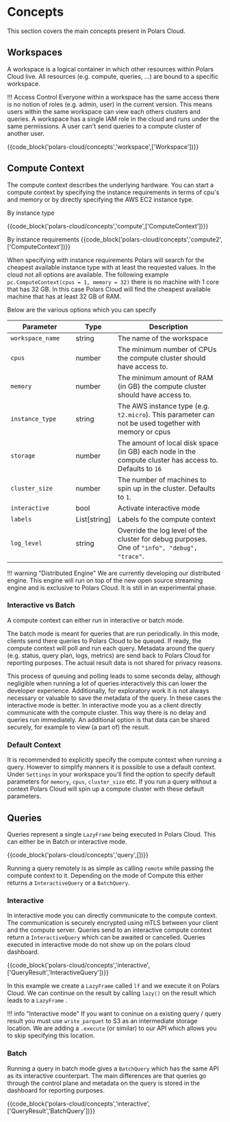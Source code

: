 # Concepts

This section covers the main concepts present in Polars Cloud.

## Workspaces

A workspace is a logical container in which other resources within Polars Cloud live. All resources (e.g. compute, queries, ...) are bound to a specific workspace. 

!!! Access Control
    Everyone within a workspace has the same access there is no notion of roles (e.g. admin, user) in the current version. This means users within the same workspace can view each others clusters and queries. A workspace has a single IAM role in the cloud and runs under the same permissions. A user can't send queries to a compute cluster of another user.


{{code_block('polars-cloud/concepts','workspace',['Workspace'])}}


## Compute Context

The compute context describes the underlying hardware. You can start a compute context by specifying the instance requirements in terms of cpu's and memory or by directly specifying the AWS EC2 instance type.

By instance type

{{code_block('polars-cloud/concepts','compute',['ComputeContext'])}}

By instance requirements
{{code_block('polars-cloud/concepts','compute2',['ComputeContext'])}}

When specifying with instance requirements Polars will search for the cheapest available instance type with at least the requested values. In the cloud not all options are available. The following example `pc.ComputeContext(cpus = 1, memory = 32)` there is no machine with 1 core that has 32 GB. In this case Polars Cloud will find the cheapest available machine that has at least 32 GB of RAM. 

Below are the various options which you can specify

| Parameter                        | Type |  Description                          |
|----------------------------------| ----------------| -------------------------| 
| `workspace_name`<img width=100/> | string | The name of the workspace |
| `cpus`                           | number | The minimum number of CPUs the compute cluster should have access to. |
| `memory`                         | number | The minimum amount of RAM (in GB) the compute cluster should have access to. |
| `instance_type`                  | string | The AWS instance type (e.g. `t2.micro`). This parameter can not be used together with memory or cpus |
| `storage`                        | number  | The amount of local disk space (in GB) each node in the compute cluster has access to. Defaults to `16` | 
| `cluster_size`                   | number |The number of machines to spin up in the cluster. Defaults to `1`. | 
| `interactive`                    | bool | Activate interactive mode |
| `labels`                         | List[string] | Labels fo the compute context |
| `log_level`                      | string | Override the log level of the cluster for debug purposes. One of `"info", "debug", "trace"`. | 

!!! warning "Distributed Engine"
    We are currently developing our distributed engine. This engine will run on top of the new open source streaming engine and is exclusive to Polars Cloud. It is still in an experimental phase.


### Interactive vs Batch

A compute context can either run in interactive or batch mode.

The batch mode is meant for queries that are run periodically. In this mode, clients send there queries to Polars Cloud to be queued. If ready, the compute context will poll and run each query. Metadata around the query (e.g. status, query plan, logs, metrics) are send back to Polars Cloud for reporting purposes. The actual result data is not shared for privacy reasons.

This process of queuing and polling leads to some seconds delay, although negligible when running a lot of queries interactively this can lower the developer experience. Additionally, for exploratory work it is not always necessary or valuable to save the metadata of the query. In these cases the interactive mode is better. In interactive mode you as a client directly communicate with the compute cluster. This way there is no delay and queries run immediately. An additional option is that data can be shared securely, for example to view (a part of) the result. 

### Default Context

It is recommended to explicitly specify the compute context when running a query. However to simplify manners it is possible to use a default context. Under `Settings` in your workspace you'll find the option to specify default parameters for `memory`, `cpus`, `cluster_size` etc. If you run a query without a context Polars Cloud will spin up a compute cluster with these default parameters.

## Queries

Queries represent a single `LazyFrame` being executed in Polars Cloud. This can either be in Batch or interactive mode. 

{{code_block('polars-cloud/concepts','query',[])}}

Running a query remotely is as simple as calling `remote` while passing the compute context to it. Depending on the mode of Compute this either returns a `InteractiveQuery` or a `BatchQuery`.

### Interactive

In interactive mode you can directly communicate to the compute context. The communication is securely encrypted using mTLS between your client and the compute server. Queries send to an interactive compute context return a `InteractiveQuery` which can be awaited or cancelled. Queries executed in interactive mode do not show up on the polars cloud dashboard.

{{code_block('polars-cloud/concepts','interactive',['QueryResult','InteractiveQuery'])}}

In this example we create a `LazyFrame` called `lf` and we execute it on Polars Cloud. We can continue on the result by calling `lazy()` on the result which leads to a `LazyFrame` .

!!! info "Interactive mode"
    If you want to coninue on a existing query / query result you must use `write_parquet` to S3 as an intermediate storage location. We are adding a `.execute` (or similar) to our API which allows you to skip specifying this location.


### Batch

Running a query in batch mode gives a `BatchQuery` which has the same API as its interactive counterpart. The main differences are that queries go through the control plane and metadata on the query is stored in the dashboard for reporting purposes.

{{code_block('polars-cloud/concepts','interactive',['QueryResult','BatchQuery'])}}

